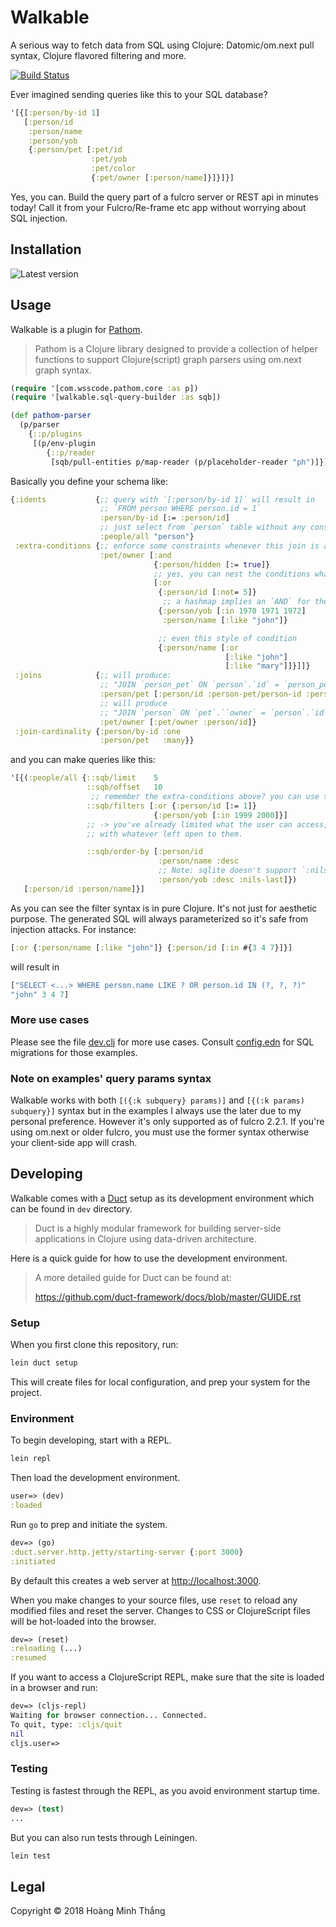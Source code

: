 # Walkable

A serious way to fetch data from SQL using Clojure: Datomic/om.next
pull syntax, Clojure flavored filtering and more.

[![Build Status](https://travis-ci.org/walkable-server/walkable.svg?branch=master)](https://travis-ci.org/walkable-server/walkable)

Ever imagined sending queries like this to your SQL database?

```clj
'[{[:person/by-id 1]
   [:person/id
    :person/name
    :person/yob
    {:person/pet [:pet/id
                  :pet/yob
                  :pet/color
                  {:pet/owner [:person/name]}]}]}]
```

Yes, you can. Build the query part of a fulcro server or REST api in
minutes today! Call it from your Fulcro/Re-frame etc app without
worrying about SQL injection.

## Installation

![Latest version](https://clojars.org/walkable/latest-version.svg)

## Usage

Walkable is a plugin for [Pathom](https://github.com/wilkerlucio/pathom/).

> Pathom is a Clojure library designed to provide a collection of
> helper functions to support Clojure(script) graph parsers using
> om.next graph syntax.

```clj
(require '[com.wsscode.pathom.core :as p])
(require '[walkable.sql-query-builder :as sqb])

(def pathom-parser
  (p/parser
    {::p/plugins
     [(p/env-plugin
        {::p/reader
         [sqb/pull-entities p/map-reader (p/placeholder-reader "ph")]})]}))
```

Basically you define your schema like:
```clj
{:idents           {;; query with `[:person/by-id 1]` will result in
                    ;; `FROM person WHERE person.id = 1`
                    :person/by-id [:= :person/id]
                    ;; just select from `person` table without any constraints
                    :people/all "person"}
 :extra-conditions {;; enforce some constraints whenever this join is asked for
                    :pet/owner [:and
                                {:person/hidden [:= true]}
                                ;; yes, you can nest the conditions whatever you like
                                [:or
                                 {:person/id [:not= 5]}
                                  ;; a hashmap implies an `AND` for the k/v pairs inside
                                 {:person/yob [:in 1970 1971 1972]
                                  :person/name [:like "john"]}

                                 ;; even this style of condition
                                 {:person/name [:or
                                                [:like "john"]
                                                [:like "mary"]]}]]}
 :joins            {;; will produce:
                    ;; "JOIN `person_pet` ON `person`.`id` = `person_pet`.`person_id` JOIN `pet` ON `person_pet`.`pet_id` = `pet`.`id`"
                    :person/pet [:person/id :person-pet/person-id :person-pet/pet-id :pet/id]
                    ;; will produce
                    ;; "JOIN `person` ON `pet`.``owner` = `person`.`id`"
                    :pet/owner [:pet/owner :person/id]}
 :join-cardinality {:person/by-id :one
                    :person/pet   :many}}
```
and you can make queries like this:
```clj
'[{(:people/all {::sqb/limit    5
                 ::sqb/offset   10
                  ;; remember the extra-conditions above? you can use the same syntax here:
                 ::sqb/filters [:or {:person/id [:= 1]}
                                {:person/yob [:in 1999 2000]}]
                 ;; -> you've already limited what the user can access, so let them play freely
                 ;; with whatever left open to them.

                 ::sqb/order-by [:person/id
                                 :person/name :desc
                                 ;; Note: sqlite doesn't support `:nils-first`, `:nils-last`
                                 :person/yob :desc :nils-last]})
   [:person/id :person/name]}]
```

As you can see the filter syntax is in pure Clojure. It's not just for aesthetic purpose. The generated SQL will always parameterized so it's safe from injection attacks. For instance:
```clj
[:or {:person/name [:like "john"]} {:person/id [:in #{3 4 7}]}]
```
will result in
```clj
["SELECT <...> WHERE person.name LIKE ? OR person.id IN (?, ?, ?)"
"john" 3 4 7]
```

### More use cases

Please see the file [dev.clj](dev/src/dev.clj) for more use
cases. Consult [config.edn](dev/resources/walkable_demo/config.edn)
for SQL migrations for those examples.

### Note on examples' query params syntax

Walkable works with both `[({:k subquery} params)]` and `[{(:k
params) subquery}]` syntax but in the examples I always use the later
due to my personal preference. However it's only supported as of fulcro
2.2.1. If you're using om.next or older fulcro, you must use the
former syntax otherwise your client-side app will crash.

## Developing

Walkable comes with a [Duct](https://github.com/duct-framework/duct)
setup as its development environment which can be found in `dev`
directory.

> Duct is a highly modular framework for building server-side
> applications in Clojure using data-driven architecture.

Here is a quick guide for how to use the development environment.

> A more detailed guide for Duct can be found at:
>
> https://github.com/duct-framework/docs/blob/master/GUIDE.rst

### Setup

When you first clone this repository, run:

```sh
lein duct setup
```

This will create files for local configuration, and prep your system
for the project.

### Environment

To begin developing, start with a REPL.

```sh
lein repl
```

Then load the development environment.

```clojure
user=> (dev)
:loaded
```

Run `go` to prep and initiate the system.

```clojure
dev=> (go)
:duct.server.http.jetty/starting-server {:port 3000}
:initiated
```

By default this creates a web server at <http://localhost:3000>.

When you make changes to your source files, use `reset` to reload any
modified files and reset the server. Changes to CSS or ClojureScript
files will be hot-loaded into the browser.

```clojure
dev=> (reset)
:reloading (...)
:resumed
```

If you want to access a ClojureScript REPL, make sure that the site is loaded
in a browser and run:

```clojure
dev=> (cljs-repl)
Waiting for browser connection... Connected.
To quit, type: :cljs/quit
nil
cljs.user=>
```

### Testing

Testing is fastest through the REPL, as you avoid environment startup
time.

```clojure
dev=> (test)
...
```

But you can also run tests through Leiningen.

```sh
lein test
```

## Legal

Copyright © 2018 Hoàng Minh Thắng
